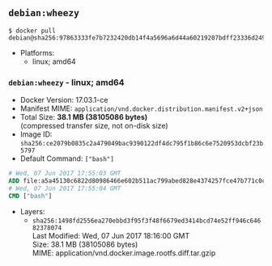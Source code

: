 ## `debian:wheezy`

```console
$ docker pull debian@sha256:97863333fe7b7232420db14f4a5696a6d44a60219207bdff23336d2492f747ab
```

-	Platforms:
	-	linux; amd64

### `debian:wheezy` - linux; amd64

-	Docker Version: 17.03.1-ce
-	Manifest MIME: `application/vnd.docker.distribution.manifest.v2+json`
-	Total Size: **38.1 MB (38105086 bytes)**  
	(compressed transfer size, not on-disk size)
-	Image ID: `sha256:ce2079b0835c2a479049bac9390122df4dc795f1b86c6e7520953dcbf23b5797`
-	Default Command: `["bash"]`

```dockerfile
# Wed, 07 Jun 2017 17:55:03 GMT
ADD file:a5a45130c6822d80986466e602b511ac799abed828e4374257fce47b771c0ce6 in / 
# Wed, 07 Jun 2017 17:55:04 GMT
CMD ["bash"]
```

-	Layers:
	-	`sha256:1498fd2556ea270ebbd3f95f3f48f6679ed3414bcd74e52ff946c64682378074`  
		Last Modified: Wed, 07 Jun 2017 18:16:00 GMT  
		Size: 38.1 MB (38105086 bytes)  
		MIME: application/vnd.docker.image.rootfs.diff.tar.gzip
